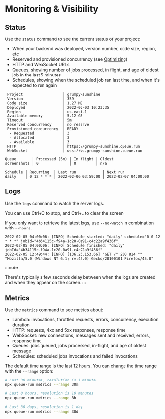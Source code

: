 
# Monitoring & Visibility

## Status

Use the `status` command to see the current status of your project:

* When your backend was deployed, version number, code size, region, etc
* Reserved and provisioned concurrency (see [Optimizing](optimizing.md))
* HTTP and WebSocket URLs
* Queues, showing number of jobs processed, in flight, and age of oldest job in the last 5 minutes
* Schedules, showing when the scheduled job ran last time, and when it's expected to run again

```
 Project                  │ grumpy-sunshine
 Version                  │ 359
 Code size                │ 1.27 MB
 Deployed                 │ 2022-02-03 10:23:35
 Region                   │ us-east-1
 Available memory         │ 5.12 GB
 Timeout                  │ 5m
 Reserved concurrency     │ no reserve
 Provisioned concurrency  │ READY
  - Requested             │ 3
  - Allocated             │ 3
  - Available             │ 3
 HTTP                     │ https://grumpy-sunshine.queue.run
 WebSocket                │ wss://ws.grumpy-sunshine.queue.run

Queue       │ Processed (5m) │ In flight │ Oldest
screenshots │ 0              │ 0         │ n/a

Schedule │ Recurring  │ Last run            │ Next run
daily    │ 0 12 * * * │ 2022-02-06 03:59:00 │ 2022-02-07 04:00:00
```


## Logs

Use the `logs` command to watch the server logs.

You can use Ctrl+C to stop, and Ctrl+L to clear the screen.

If you only want to retrieve the latest logs, use `--no-watch` in combination with `--hours`.

```
2022-02-05 04:00:06: [INFO] Schedule started: "daily" schedule="0 0 12 * * *" jobId="4b34115c-f94a-1c20-0a91-c4c22a9f436f"
2022-02-05 04:00:06: [INFO] Schedule finished: "daily" jobId="4b34115c-f94a-1c20-0a91-c4c22a9f436f"
2022-02-05 12:49:44: [INFO] [136.25.153.66] "GET /" 200 814 "" "Mozilla/5.0 (Windows NT 6.1; rv:45.0) Gecko/20100101 Firefox/45.0"
```

:::note

There's typically a few seconds delay between when the logs are created and when they appear on the screen.
:::


## Metrics

Use the `metrics` command to see metrics about:

* Lambda: invocations, throttled requests, errors, concurrency, execution duration
* HTTP: requests, 4xx and 5xx responses, response time
* WebSocket: new connections, messages sent and received, errors, response time
* Queues: jobs queued, jobs processed, in-flight, and age of oldest message
* Schedules: scheduled jobs invocations and failed invocations

The default time range is the last 12 hours. You can change the time range with the `--range` option:

```bash
# Last 30 minutes, resolution is 1 minute
npx queue-run metrics --range 30m

# Last 8 hours, resolution is 10 minutes
npx queue-run metrics --range 8h

# Last 30 days, resolution is 1 day
npx queue-run metrics --range 30d
```

